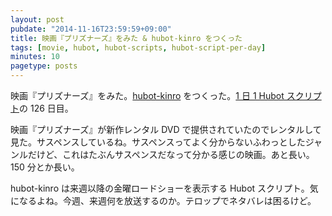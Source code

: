 ```yaml
---
layout: post
pubdate: "2014-11-16T23:59:59+09:00"
title: 映画『プリズナーズ』をみた & hubot-kinro をつくった
tags: [movie, hubot, hubot-scripts, hubot-script-per-day]
minutes: 10
pagetype: posts
---
```

映画『プリズナーズ』をみた。[hubot-kinro][gh:bouzuya/hubot-kinro] をつくった。[1 日 1 Hubot スクリプト][hubot-script-per-day]の 126 日目。

映画『プリズナーズ』が新作レンタル DVD で提供されていたのでレンタルして見た。サスペンスしているね。サスペンスってよく分からないふわっとしたジャンルだけど、これはたぶんサスペンスだなって分かる感じの映画。あと長い。150 分とか長い。

hubot-kinro は来週以降の金曜ロードショーを表示する Hubot スクリプト。気になるよね。今週、来週何を放送するのか。テロップでネタバレは困るけど。

[gh:bouzuya/hubot-kinro]: https://github.com/bouzuya/hubot-kinro
[hubot-script-per-day]: http://blog.bouzuya.net/posts?tags=hubot-script-per-day

